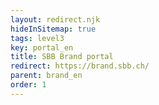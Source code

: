 ```yaml
---
layout: redirect.njk
hideInSitemap: true
tags: level3
key: portal_en
title: SBB Brand portal
redirect: https://brand.sbb.ch/
parent: brand_en
order: 1
---
```


